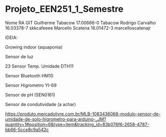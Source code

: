 # Projeto_EEN251_1_Semestre 
Nome               RA         GIT 
Guilherme Tabacow  17.00666-0 Tabacow 
Rodrigo Carvalho   16.03378-7 skkcafeeee 
Marcello Scatena   16.01472-3 marcelloscatenajr



IDEIA:

Growing indoor (aquaponia)

Sensor de luz

23 Sensor Temp. Umidade DTH11

Sensor Bluetooth HM10

Sensor Higrometro YI-69

Sensor de pH (SEN0161)

Sensor de condutividade (a achar)




https://produto.mercadolivre.com.br/MLB-1083436068-modulo-sensor-de-umidade-de-solo-higrometro-para-arduino-_JM?quantity=1#position=6&type=item&tracking_id=83b076f6-2658-4787-bb66-5cce8c9a542c
